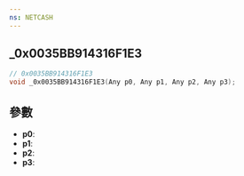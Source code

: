 ```yaml
---
ns: NETCASH
---
```

## _0x0035BB914316F1E3

```c
// 0x0035BB914316F1E3
void _0x0035BB914316F1E3(Any p0, Any p1, Any p2, Any p3);
```


## 參數
* **p0**: 
* **p1**: 
* **p2**: 
* **p3**: 

